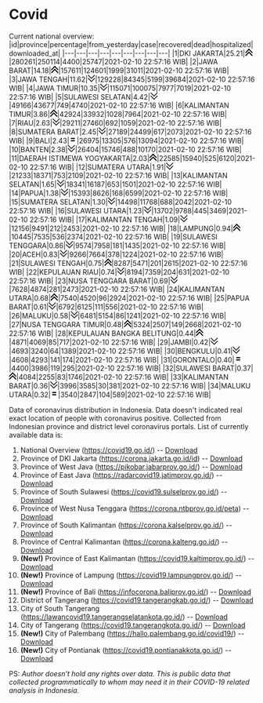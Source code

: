 # Covid
Current national overview:
|id|province|percentage|from_yesterday|case|recovered|dead|hospitalized|downloaded_at|
|---|---|---|---|---|---|---|---|---|
|1|DKI JAKARTA|25.21|![up](https://github.com/ariefrachmannn/covid/raw/master/img/rsz_img_186982.png)|280261|250114|4400|25747|2021-02-10 22:57:16 WIB|
|2|JAWA BARAT|14.18|![up](https://github.com/ariefrachmannn/covid/raw/master/img/rsz_img_186982.png)|157611|124601|1999|31011|2021-02-10 22:57:16 WIB|
|3|JAWA TENGAH|11.62|![down](https://github.com/ariefrachmannn/covid/raw/master/img/rsz_down.png)|129228|84345|5199|39684|2021-02-10 22:57:16 WIB|
|4|JAWA TIMUR|10.35|![down](https://github.com/ariefrachmannn/covid/raw/master/img/rsz_down.png)|115071|100075|7977|7019|2021-02-10 22:57:16 WIB|
|5|SULAWESI SELATAN|4.42|![down](https://github.com/ariefrachmannn/covid/raw/master/img/rsz_down.png)|49166|43677|749|4740|2021-02-10 22:57:16 WIB|
|6|KALIMANTAN TIMUR|3.86|![up](https://github.com/ariefrachmannn/covid/raw/master/img/rsz_img_186982.png)|42924|33932|1028|7964|2021-02-10 22:57:16 WIB|
|7|RIAU|2.63|![down](https://github.com/ariefrachmannn/covid/raw/master/img/rsz_down.png)|29211|27460|692|1059|2021-02-10 22:57:16 WIB|
|8|SUMATERA BARAT|2.45|![down](https://github.com/ariefrachmannn/covid/raw/master/img/rsz_down.png)|27189|24499|617|2073|2021-02-10 22:57:16 WIB|
|9|BALI|2.43|![equal](https://github.com/ariefrachmannn/covid/raw/master/img/rsz_equal.png)|26975|13305|576|13094|2021-02-10 22:57:16 WIB|
|10|BANTEN|2.38|![down](https://github.com/ariefrachmannn/covid/raw/master/img/rsz_down.png)|26404|15746|488|10170|2021-02-10 22:57:16 WIB|
|11|DAERAH ISTIMEWA YOGYAKARTA|2.03|![up](https://github.com/ariefrachmannn/covid/raw/master/img/rsz_img_186982.png)|22585|15940|525|6120|2021-02-10 22:57:16 WIB|
|12|SUMATERA UTARA|1.91|![down](https://github.com/ariefrachmannn/covid/raw/master/img/rsz_down.png)|21233|18371|753|2109|2021-02-10 22:57:16 WIB|
|13|KALIMANTAN SELATAN|1.65|![down](https://github.com/ariefrachmannn/covid/raw/master/img/rsz_down.png)|18341|16187|653|1501|2021-02-10 22:57:16 WIB|
|14|PAPUA|1.38|![down](https://github.com/ariefrachmannn/covid/raw/master/img/rsz_down.png)|15393|8626|168|6599|2021-02-10 22:57:16 WIB|
|15|SUMATERA SELATAN|1.30|![down](https://github.com/ariefrachmannn/covid/raw/master/img/rsz_down.png)|14498|11768|688|2042|2021-02-10 22:57:16 WIB|
|16|SULAWESI UTARA|1.23|![down](https://github.com/ariefrachmannn/covid/raw/master/img/rsz_down.png)|13702|9788|445|3469|2021-02-10 22:57:16 WIB|
|17|KALIMANTAN TENGAH|1.09|![down](https://github.com/ariefrachmannn/covid/raw/master/img/rsz_down.png)|12156|9491|212|2453|2021-02-10 22:57:16 WIB|
|18|LAMPUNG|0.94|![up](https://github.com/ariefrachmannn/covid/raw/master/img/rsz_img_186982.png)|10445|7535|536|2374|2021-02-10 22:57:16 WIB|
|19|SULAWESI TENGGARA|0.86|![down](https://github.com/ariefrachmannn/covid/raw/master/img/rsz_down.png)|9574|7958|181|1435|2021-02-10 22:57:16 WIB|
|20|ACEH|0.83|![down](https://github.com/ariefrachmannn/covid/raw/master/img/rsz_down.png)|9266|7664|378|1224|2021-02-10 22:57:16 WIB|
|21|SULAWESI TENGAH|0.75|![up](https://github.com/ariefrachmannn/covid/raw/master/img/rsz_img_186982.png)|8287|5471|201|2615|2021-02-10 22:57:16 WIB|
|22|KEPULAUAN RIAU|0.74|![down](https://github.com/ariefrachmannn/covid/raw/master/img/rsz_down.png)|8194|7359|204|631|2021-02-10 22:57:16 WIB|
|23|NUSA TENGGARA BARAT|0.69|![down](https://github.com/ariefrachmannn/covid/raw/master/img/rsz_down.png)|7628|4874|281|2473|2021-02-10 22:57:16 WIB|
|24|KALIMANTAN UTARA|0.68|![up](https://github.com/ariefrachmannn/covid/raw/master/img/rsz_img_186982.png)|7540|4520|96|2924|2021-02-10 22:57:16 WIB|
|25|PAPUA BARAT|0.61|![down](https://github.com/ariefrachmannn/covid/raw/master/img/rsz_down.png)|6792|6125|111|556|2021-02-10 22:57:16 WIB|
|26|MALUKU|0.58|![down](https://github.com/ariefrachmannn/covid/raw/master/img/rsz_down.png)|6481|5154|86|1241|2021-02-10 22:57:16 WIB|
|27|NUSA TENGGARA TIMUR|0.48|![up](https://github.com/ariefrachmannn/covid/raw/master/img/rsz_img_186982.png)|5324|2507|149|2668|2021-02-10 22:57:16 WIB|
|28|KEPULAUAN BANGKA BELITUNG|0.44|![up](https://github.com/ariefrachmannn/covid/raw/master/img/rsz_img_186982.png)|4871|4069|85|717|2021-02-10 22:57:16 WIB|
|29|JAMBI|0.42|![down](https://github.com/ariefrachmannn/covid/raw/master/img/rsz_down.png)|4693|3240|64|1389|2021-02-10 22:57:16 WIB|
|30|BENGKULU|0.41|![down](https://github.com/ariefrachmannn/covid/raw/master/img/rsz_down.png)|4608|4293|141|174|2021-02-10 22:57:16 WIB|
|31|GORONTALO|0.40|![equal](https://github.com/ariefrachmannn/covid/raw/master/img/rsz_equal.png)|4400|3986|119|295|2021-02-10 22:57:16 WIB|
|32|SULAWESI BARAT|0.37|![up](https://github.com/ariefrachmannn/covid/raw/master/img/rsz_img_186982.png)|4084|2255|83|1746|2021-02-10 22:57:16 WIB|
|33|KALIMANTAN BARAT|0.36|![down](https://github.com/ariefrachmannn/covid/raw/master/img/rsz_down.png)|3996|3585|30|381|2021-02-10 22:57:16 WIB|
|34|MALUKU UTARA|0.32|![equal](https://github.com/ariefrachmannn/covid/raw/master/img/rsz_equal.png)|3540|2847|104|589|2021-02-10 22:57:16 WIB|

Data of coronavirus distribution in Indonesia. Data doesn't indicated real exact location of people with coronavirus positive. Collected from Indonesian province and district level coronavirus portals. List of currently available data is:
1. National Overview (https://covid19.go.id/) -- [Download](https://www.dropbox.com/s/66ly270fw4y76fx/covid_nasional.csv?dl=0)
2. Province of DKI Jakarta (https://corona.jakarta.go.id/id) -- [Download](https://riwayat-file-covid-19-dki-jakarta-jakartagis.hub.arcgis.com/)
3. Province of West Java (https://pikobar.jabarprov.go.id/) -- [Download](https://www.dropbox.com/s/alg0zp60fylq6cn/covid_jabar.csv?dl=0)
4. Province of East Java (https://radarcovid19.jatimprov.go.id/) -- [Download](https://www.dropbox.com/sh/e7vtgcnl4ckbvr4/AADo9UMRDZvrhHn66qTHZOvNa?dl=0)
5. Province of South Sulawesi (https://covid19.sulselprov.go.id/) -- [Download](https://www.dropbox.com/s/z5ek23lwcztj7z7/covid_sulsel.csv?dl=0)
6. Province of West Nusa Tenggara (https://corona.ntbprov.go.id/peta) -- [Download](https://www.dropbox.com/s/4p2k93n42xx0c00/covid_ntb.csv?dl=0)
7. Province of South Kalimantan (https://corona.kalselprov.go.id/) -- [Download](https://www.dropbox.com/sh/7aa2kvz8lb04pzz/AADH1Oj5oFMw2mp-D3JStPRsa?dl=0)
8. Province of Central Kalimantan (https://corona.kalteng.go.id/) -- [Download](https://www.dropbox.com/s/9q01v5r3ys2ozk4/covid_kalteng.csv?dl=0)
9. **(New!)** Province of East Kalimantan (https://covid19.kaltimprov.go.id/) -- [Download](https://www.dropbox.com/sh/qhpxj532nm80goa/AAB6ek_fp1__ieTR0TFQpfIga?dl=0)
10. **(New!)** Province of Lampung (https://covid19.lampungprov.go.id/) -- [Download](https://www.dropbox.com/s/ecuew6oa9kzwqwx/covid_lampung.csv?dl=0)
11. **(New!)** Province of Bali (https://infocorona.baliprov.go.id/) -- [Download](https://www.dropbox.com/sh/iceiwun4ufttmiu/AAC7dSRMpfTjPI1Lfzw-LeCUa?dl=0)
12. District of Tangerang (https://covid19.tangerangkab.go.id/) -- [Download](https://www.dropbox.com/sh/yxovyy6sy5bnz4p/AACZzVHinisKmz8oQWyQJ3nua?dl=0)
13. City of South Tangerang (https://lawancovid19.tangerangselatankota.go.id/) -- [Download](https://www.dropbox.com/s/zlvxo4ivswdzmle/covid_tangsel.csv?dl=0)
14. City of Tangerang (https://covid19.tangerangkota.go.id/) -- [Download](https://www.dropbox.com/s/e53224kvdrpjzy0/covid_tangkot.csv?dl=0)
15. **(New!)** City of Palembang (https://hallo.palembang.go.id/covid19/) -- [Download](https://www.dropbox.com/sh/oj17bhwhlpjht9e/AABZEG-OiaSaFvikATDx6coEa?dl=0)
16. **(New!)** City of Pontianak (https://covid19.pontianakkota.go.id/) -- [Download](https://www.dropbox.com/sh/66if3y4ly51j4sh/AADQ-zwLGa7Kz4ZzJgDw2-3na?dl=0)

PS: *Author doesn't hold any rights over data. This is public data that collected programmatically to whom may need it in their COVID-19 related analysis in Indonesia.*
